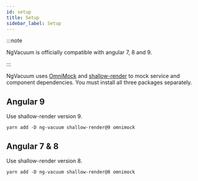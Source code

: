 ```yaml
---
id: setup
title: Setup
sidebar_label: Setup
---
```


:::note

NgVacuum is officially compatible with angular 7, 8 and 9.

:::


NgVacuum uses [OmniMock](https://github.com/hmil/omnimock) and [shallow-render](https://github.com/getsaf/shallow-render) to mock service and component dependencies. You must install all three packages separately.

## Angular 9

Use shallow-render version 9.

```
yarn add -D ng-vacuum shallow-render@9 omnimock
```

## Angular 7 & 8

Use shallow-render version 8.

```
yarn add -D ng-vacuum shallow-render@8 omnimock
```

